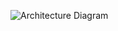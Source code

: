 ![Architecture Diagram](https://github.com/user-attachments/assets/142a8873-80d8-4d4f-a62d-c8c0851e2c47)

